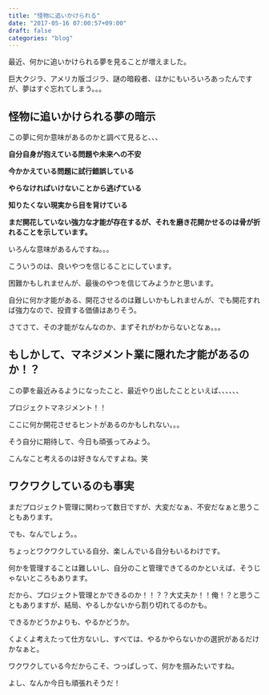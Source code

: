 ```yaml
---
title: "怪物に追いかけられる"
date: "2017-05-16 07:00:57+09:00"
draft: false
categories: "blog"
---
```

最近、何かに追いかけられる夢を見ることが増えました。

巨大クジラ、アメリカ版ゴジラ、謎の暗殺者、ほかにもいろいろあったんですが、夢はすぐ忘れてしまう。。。

## 怪物に追いかけられる夢の暗示

この夢に何か意味があるのかと調べて見ると、、、

**自分自身が抱えている問題や未来への不安**

**今かかえている問題に試行錯誤している**

**やらなければいけないことから逃げている**

**知りたくない現実から目を背けている**

**まだ開花していない強力な才能が存在するが、それを磨き花開かせるのは骨が折れることを示しています。**

いろんな意味があるんですね。。。

こういうのは、良いやつを信じることにしています。

困難かもしれませんが、最後のやつを信じてみようかと思います。

自分に何か才能がある、開花させるのは難しいかもしれませんが、でも開花すれば強力なので、投資する価値はありそう。

さてさて、その才能がなんなのか、まずそれがわからないとなぁ。。。

## もしかして、マネジメント業に隠れた才能があるのか！？

この夢を最近みるようになったこと、最近やり出したことといえば、、、、、、

プロジェクトマネジメント！！

ここに何か開花させるヒントがあるのかもしれない。。。

そう自分に期待して、今日も頑張ってみよう。

こんなこと考えるのは好きなんですよね。笑

## ワクワクしているのも事実

まだプロジェクト管理に関わって数日ですが、大変だなぁ、不安だなぁと思うこともあります。

でも、なんでしょう。。

ちょっとワクワクしている自分、楽しんでいる自分もいるわけです。

何かを管理することは難しいし、自分のこと管理できてるのかといえば、そうじゃないところもあります。

だから、プロジェクト管理とかできるのか！！？？大丈夫か！！俺！？と思うこともありますが、結局、やるしかないから割り切れてるのかも。

できるかどうかよりも、やるかどうか。

くよくよ考えたって仕方ないし、すべては、やるかやらないかの選択があるだけかなぁと。

ワクワクしている今だからこそ、つっぱしって、何かを掴みたいですね。

よし、なんか今日も頑張れそうだ！